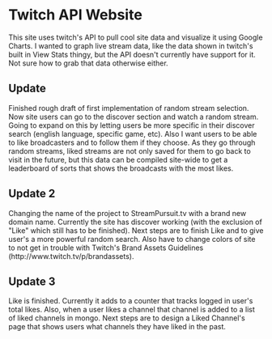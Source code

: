 <h1>Twitch API Website</h1>
<p>This site uses twitch's API to pull cool site data and visualize it using Google Charts. I wanted to graph live stream data, like the data shown in twitch's built in View Stats thingy, but the API doesn't currently have support for it. Not sure how to grab that data otherwise either.

<h2>Update</h2> Finished rough draft of first implementation of random stream selection. Now site users can go to the discover section and watch a random stream. Going to expand on this by letting users be more specific in their discover search (english language, specific game, etc). Also I want users to be able to like broadcasters and to follow them if they choose. As they go through random streams, liked streams are not only saved for them to go back to visit in the future, but this data can be compiled site-wide to get a leaderboard of sorts that shows the broadcasts with the most likes.
</p>

<h2>Update 2</h2>
Changing the name of the project to StreamPursuit.tv with a brand new domain name. Currently the site has discover working (with the exclusion of "Like" which still has to be finished). Next steps are to finish Like and to give user's a more powerful random search. Also have to change colors of site to not get in trouble with Twitch's Brand Assets Guidelines (http://www.twitch.tv/p/brandassets).

<h2>Update 3</h2>
Like is finished. Currently it adds to a counter that tracks logged in user's total likes. Also, when a user likes a channel that channel is added to a list of liked channels in mongo. Next steps are to design a Liked Channel's page that shows users what channels they have liked in the past.
